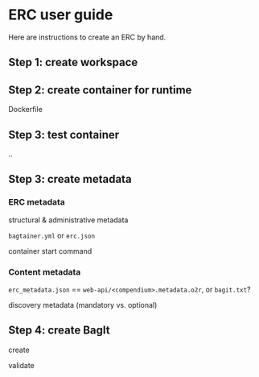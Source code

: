 # ERC user guide

Here are instructions to create an ERC by hand.

## Step 1: create workspace

## Step 2: create container for runtime

Dockerfile

## Step 3: test container

..

## Step 3: create metadata

### ERC metadata

structural & administrative metadata

`bagtainer.yml` or `erc.json`

container start command

### Content metadata


`erc_metadata.json` == `web-api/<compendium>.metadata.o2r`, or `bagit.txt`?

discovery metadata
(mandatory vs. optional)

## Step 4: create BagIt

create

validate
